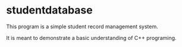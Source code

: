 # studentdatabase

This program is a simple student record management system.

It is meant to demonstrate a basic understanding of C++ programing.
